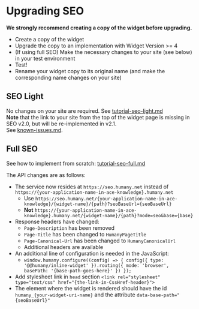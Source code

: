 # Upgrading SEO

**We strongly recommend creating a copy of the widget before upgrading.**
* Create a copy of the widget
* Upgrade the copy to an implementation with Widget Version >= 4
* (If using full SEO) Make the necessary changes to your site (see below) in your test environment
* Test!
* Rename your widget copy to its original name (and make the corresponding name changes on your site)

## SEO Light
No changes on your site are required. See [tutorial-seo-light.md](tutorial-seo-light.md)  
**Note** that the link to your site from the top of the widget page is missing in SEO v2.0, but will be re-implemented in v2.1.  
See [known-issues.md](known-issues.md).

## Full SEO
See how to implement from scratch: [tutorial-seo-full.md](tutorial-seo-full.md)  

The API changes are as follows:
* The service now resides at `https://seo.humany.net` instead of `https://{your-application-name-in-ace-knowledge}.humany.net`
  * Use `https://seo.humany.net/{your-application-name-in-ace-knowledge}/{widget-name}/{path}?seoBaseUrl={seoBaseUrl}`
  * **Not** `https://{your-application-name-in-ace-knowledge}.humany.net/{widget-name}/{path}?mode=seo&base={base}`
* Response headers have changed:
  * `Page-Description` has been removed
  * `Page-Title` has been changed to `HumanyPageTitle`
  * `Page-Canonical-Url` has been changed to `HumanyCanonicalUrl`
  * Additional headers are available
* An additional line of configuration is needed in the JavaScript:
  * `window.humany.configure((config) => { config({ type: '@@humany/inline-widget' }).routing({ mode: 'browser', basePath: '{base-path-goes-here}' }) });`
* Add stylesheet link in `head` section `<link rel="stylesheet" type="text/css" href="{the-link-in-CssHref-header}">`
* The element where the widget is rendered should have the id `humany_{your-widget-uri-name}` and the attribute `data-base-path="{seoBaseUrl}"`

